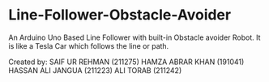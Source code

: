 # Line-Follower-Obstacle-Avoider

An Arduino Uno Based Line Follower with built-in Obstacle avoider Robot. It is like a Tesla Car which follows the line or path.

Created by:
SAIF UR REHMAN (211275)
HAMZA ABRAR KHAN (191041)
HASSAN ALI JANGUA (211223)
ALI TORAB (211242)
